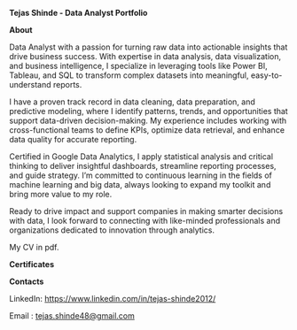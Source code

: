 **Tejas Shinde - Data Analyst Portfolio**

**About**

Data Analyst with a passion for turning raw data into actionable insights that drive business success. With expertise in data analysis, data visualization, and business intelligence, I specialize in leveraging tools like Power BI, Tableau, and SQL to transform complex datasets into meaningful, easy-to-understand reports.

I have a proven track record in data cleaning, data preparation, and predictive modeling, where I identify patterns, trends, and opportunities that support data-driven decision-making. My experience includes working with cross-functional teams to define KPIs, optimize data retrieval, and enhance data quality for accurate reporting.

Certified in Google Data Analytics, I apply statistical analysis and critical thinking to deliver insightful dashboards, streamline reporting processes, and guide strategy. I’m committed to continuous learning in the fields of machine learning and big data, always looking to expand my toolkit and bring more value to my role.

Ready to drive impact and support companies in making smarter decisions with data, I look forward to connecting with like-minded professionals and organizations dedicated to innovation through analytics.


My CV in pdf.


**Certificates**


**Contacts**

LinkedIn: https://www.linkedin.com/in/tejas-shinde2012/

Email : tejas.shinde48@gmail.com
